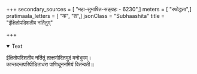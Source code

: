 +++
secondary_sources = [ "महा-सुभाषित-सङ्ग्रहः - 6230",]
meters = [ "रथोद्धता",]
pratimaala_letters = [ "क", "त",]
jsonClass = "Subhaashita"
title = "ईक्षितोपदिशतीव नर्तितुम्"

+++

<details open><summary>Text</summary>

ईक्षितोपदिशतीव नर्तितुं तत्क्षणोदितमुदं मनोभुवम्।  
कान्तदन्तपरिपीडिताधरा पाणिधूननमियं वितन्वती॥
</details>
